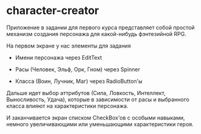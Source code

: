 # character-creator

Приложение в задании для первого курса представляет собой простой механизм создания персонажа для какой-нибудь фэнтезийной RPG.

На первом экране у нас элементы для задания

* Имени персонажа через EditText

* Расы (Человек, Эльф, Орк, Гном) через Spinner

* Класса (Воин, Лучник, Маг) через RadioButton'ы

Дальше идет выбор аттрибутов (Сила, Ловкость, Интеллект, Выносливость, Удача), которые в зависимости от расы и выбранного класса влияют на характеристики персонажа.

И заканчивается экран списком CheckBox’ов с особыми навыками, немного увеличивающими или уменьшающими характеристики героя.
